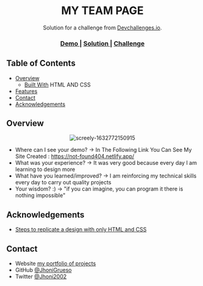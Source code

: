 <!-- Please update value in the {}  -->

<h1 align="center">MY TEAM PAGE</h1>

<div align="center">
   Solution for a challenge from  <a href="http://devchallenges.io" target="_blank">Devchallenges.io</a>.
</div>

<div align="center">
  <h3>
    <a href="https://{your-demo-link.your-domain}">
      Demo
    </a>
    <span> | </span>
    <a href="https://{your-url-to-the-solution}">
      Solution
    </a>
    <span> | </span>
    <a href="https://devchallenges.io/challenges/wBunSb7FPrIepJZAg0sY">
      Challenge
    </a>
  </h3>
</div>

<!-- TABLE OF CONTENTS -->

## Table of Contents

- [Overview](#overview)
  - [Built With](#built-with) HTML AND CSS
- [Features](#features)
- [Contact](#contact)
- [Acknowledgements](#acknowledgements)

<!-- OVERVIEW -->

## Overview

<p align="center"><img src="https://i.ibb.co/6wMWmjg/screely-1632772150915.png" alt="screely-1632772150915" style="max-width: 100%;">
</p>

- Where can I see your demo? ->
  In The Following Link You Can See My Site Created : <a href="https://{your-demo-link.your-domain}">https://not-found404.netlify.app/</a>
- What was your experience? ->
  It was very good because every day I am learning to design more
- What have you learned/improved? ->
  I am reinforcing my technical skills every day to carry out quality projects
- Your wisdom? :) ->
  "if you can imagine, you can program it there is nothing impossible"

## Acknowledgements

<!-- This section should list any articles or add-ons/plugins that helps you to complete the project. This is optional but it will help you in the future. For exmpale -->

- [Steps to replicate a design with only HTML and CSS](https://devchallenges-blogs.web.app/how-to-replicate-design/)

## Contact

- Website [my portfolio of projects](https://yonnigrueso.000webhostapp.com/index.html)
- GitHub [@JhoniGrueso](https://github.com/jhonigrueso)
- Twitter [@Jhoni2002](https://twitter.com/Jhoni2002)
